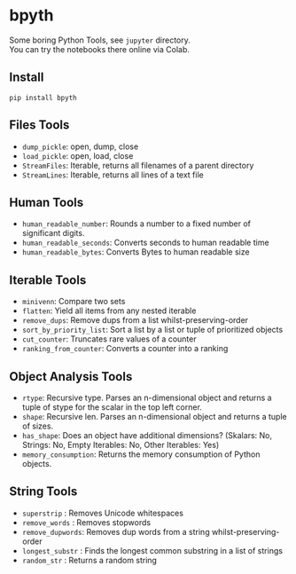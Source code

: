 # bpyth
Some boring Python Tools, see `jupyter` directory.<br>
You can try the notebooks there online via Colab.

## Install
`pip install bpyth`

## Files Tools
* `dump_pickle`: open, dump, close
* `load_pickle`: open, load, close
* `StreamFiles`: Iterable, returns all filenames of a parent directory
* `StreamLines`: Iterable, returns all lines of a text file

## Human Tools
* `human_readable_number`: Rounds a number to a fixed number of significant digits.
* `human_readable_seconds`: Converts seconds to human readable time
* `human_readable_bytes`:   Converts Bytes to human readable size

## Iterable Tools
* `minivenn`: Compare two sets
* `flatten`: Yield all items from any nested iterable
* `remove_dups`: Remove dups from a list whilst-preserving-order
* `sort_by_priority_list`: Sort a list by a list or tuple of prioritized objects
* `cut_counter`: Truncates rare values of a counter
* `ranking_from_counter`: Converts a counter into a ranking

## Object Analysis Tools
* `rtype`: Recursive type. Parses an n-dimensional object and returns a tuple of stype for the scalar in the top left corner.
* `shape`: Recursive len. Parses an n-dimensional object and returns a tuple of sizes.
* `has_shape`: Does an object have additional dimensions? (Skalars: No, Strings: No, Empty Iterables: No,
    Other Iterables: Yes)
* `memory_consumption`: Returns the memory consumption of Python objects.    
    
## String Tools
* `superstrip`     : Removes Unicode whitespaces
* `remove_words`   : Removes stopwords 
* `remove_dupwords`: Removes dup words from a string whilst-preserving-order
* `longest_substr` : Finds the longest common substring in a list of strings
* `random_str`     : Returns a random string 


```python

```

